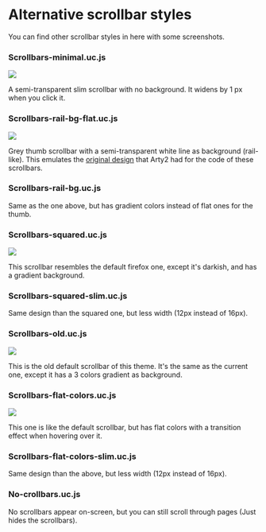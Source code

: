 <h1>Alternative scrollbar styles</h1>
<p>You can find other scrollbar styles in here with some screenshots.</p>

<h3>Scrollbars-minimal.uc.js</h3>
<img src="https://i.imgur.com/eWYEmiU.png">
<p>A semi-transparent slim scrollbar with no background. It widens by 1 px when you click it.</p>

<h3>Scrollbars-rail-bg-flat.uc.js</h3>
<img src="https://i.imgur.com/EFHFpRk.png">
<p>Grey thumb scrollbar with a semi-transparent white line as background (rail-like). This emulates the <a href="https://gist.github.com/Arty2/fdf19aea2c601032410516f059d58eb1">original design</a> that Arty2 had for the code of these scrollbars.</p>

<h3>Scrollbars-rail-bg.uc.js</h3>
<p>Same as the one above, but has gradient colors instead of flat ones for the thumb.</p>

<h3>Scrollbars-squared.uc.js</h3>
<img src="https://i.imgur.com/JfopQbb.png">
<p>This scrollbar resembles the default firefox one, except it's darkish, and has a gradient background.</p>

<h3>Scrollbars-squared-slim.uc.js</h3>
<p>Same design than the squared one, but less width (12px instead of 16px).</p>

<h3>Scrollbars-old.uc.js</h3>
<img src="https://i.imgur.com/2WBVmxY.png?1">
<p>This is the old default scrollbar of this theme. It's the same as the current one, except it has a 3 colors gradient as background.</p>

<h3>Scrollbars-flat-colors.uc.js</h3>
<img src="https://i.imgur.com/s668zt7.png">
<p>This one is like the default scrollbar, but has flat colors with a transition effect when hovering over it.</p>

<h3>Scrollbars-flat-colors-slim.uc.js</h3>
<p>Same design than the above, but less width (12px instead of 16px).</p>

<h3>No-crollbars.uc.js</h3>
<p>No scrollbars appear on-screen, but you can still scroll through pages (Just hides the scrollbars).</p>
